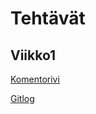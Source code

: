 # Tehtävät

## Viikko1


[Komentorivi](https://github.com/Scarrat/ot_harjoitustyo/blob/master/laskarit/viikko1/komentorivi.txt)

[Gitlog](https://github.com/Scarrat/ot_harjoitustyo/blob/master/laskarit/viikko1/gitlog.txt)

